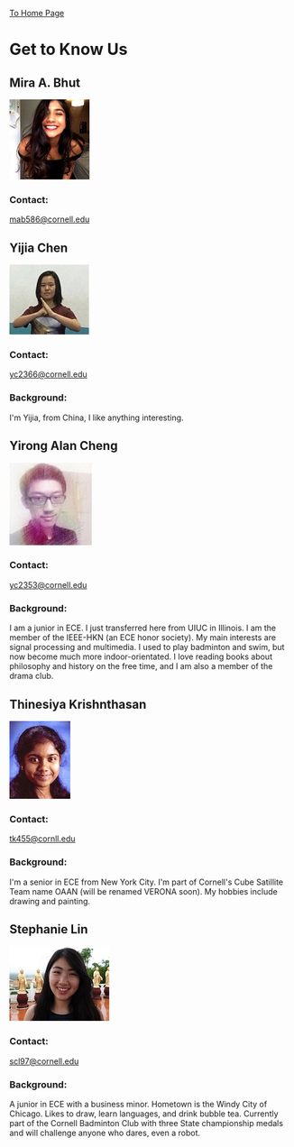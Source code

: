 [To Home Page](./index.md)

# Get to Know Us

## Mira A. Bhut 
![](./ourPics/mira.jpg)
### Contact: 
mab586@cornell.edu

## Yijia Chen 
![](./ourPics/yijia.jpg)
### Contact:
yc2366@cornell.edu
### Background:
I'm Yijia, from China, I like anything interesting. 

## Yirong Alan Cheng
![](./ourPics/alan.jpg) 
### Contact:
yc2353@cornell.edu
### Background:
I am a junior in ECE. I just transferred here from UIUC in Illinois. I am the member of the IEEE-HKN (an ECE honor society). My main interests are signal processing and multimedia. I used to play badminton and swim, but now become much more indoor-orientated. I love reading books about philosophy and history on the free time, and I am also a member of the drama club.

## Thinesiya Krishnthasan
![](./ourPics/thinesiya.JPG)
### Contact:
tk455@cornll.edu
### Background:
I'm a senior in ECE from New York City. I'm part of Cornell's Cube Satillite Team name OAAN (will be renamed VERONA soon). My hobbies include drawing and painting.

## Stephanie Lin
![](./ourPics/stephanie.jpg)
### Contact:
scl97@cornell.edu
### Background:
A junior in ECE with a business minor. Hometown is the Windy City of Chicago. Likes to draw, learn languages, and drink bubble tea. Currently part of the Cornell Badminton Club with three State championship medals and will challenge anyone who dares, even a robot.

